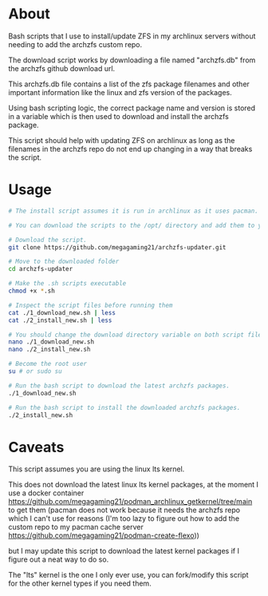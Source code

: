 # About
Bash scripts that I use to install/update ZFS in my archlinux servers without needing to add the archzfs custom repo.

The download script works by downloading a file named "archzfs.db" from the archzfs github download url.

This archzfs.db file contains a list of the zfs package filenames and other important information like the linux and zfs version of the packages.

Using bash scripting logic, the correct package name and version is stored in a variable which is then used to download and install the archzfs package.

This script should help with updating ZFS on archlinux as long as the filenames in the archzfs repo do not end up changing in a way that breaks the script.

# Usage
```bash
# The install script assumes it is run in archlinux as it uses pacman.

# You can download the scripts to the /opt/ directory and add them to your $PATH to use the scripts as a command without needing to use the full filepath or change directories.

# Download the script.
git clone https://github.com/megagaming21/archzfs-updater.git

# Move to the downloaded folder
cd archzfs-updater

# Make the .sh scripts executable
chmod +x *.sh

# Inspect the script files before running them
cat ./1_download_new.sh | less
cat ./2_install_new.sh | less

# You should change the download directory variable on both script files.
nano ./1_download_new.sh
nano ./2_install_new.sh

# Become the root user
su # or sudo su

# Run the bash script to download the latest archzfs packages.
./1_download_new.sh

# Run the bash script to install the downloaded archzfs packages.
./2_install_new.sh
```

# Caveats
This script assumes you are using the linux lts kernel.

This does not download the latest linux lts kernel packages, at the moment I use a docker container https://github.com/megagaming21/podman_archlinux_getkernel/tree/main
to get them (pacman does not work because it needs the archzfs repo which I can't use for reasons (I'm too lazy to figure out how to add the custom repo to my pacman cache server https://github.com/megagaming21/podman-create-flexo))

but I may update this script to download the latest kernel packages if I figure out a neat way to do so.

The "lts" kernel is the one I only ever use, you can fork/modify this script for the other kernel types if you need them.


